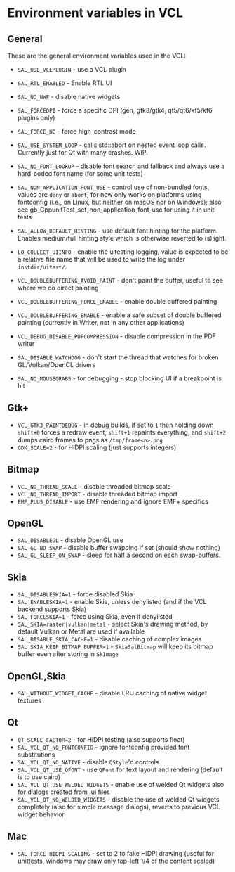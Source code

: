 # Environment variables in VCL

## General

These are the general environment variables used in the VCL:

* `SAL_USE_VCLPLUGIN` - use a VCL plugin
* `SAL_RTL_ENABLED` - Enable RTL UI
* `SAL_NO_NWF` - disable native widgets
* `SAL_FORCEDPI` - force a specific DPI (gen, gtk3/gtk4, qt5/qt6/kf5/kf6 plugins only)
* `SAL_FORCE_HC` - force high-contrast mode
* `SAL_USE_SYSTEM_LOOP` - calls std::abort on nested event loop calls. Currently just for Qt with many crashes. WIP.

* `SAL_NO_FONT_LOOKUP` - disable font search and fallback and always use a hard-coded font name (for some unit tests)
* `SAL_NON_APPLICATION_FONT_USE` - control use of non-bundled fonts, values are `deny` or `abort`;
  for now only works on platforms using fontconfig (i.e., on Linux, but neither on macOS nor on
  Windows); also see gb_CppunitTest_set_non_application_font_use for using it in unit tests
* `SAL_ALLOW_DEFAULT_HINTING` - use default font hinting for the platform. Enables medium/full hinting 
  style which is otherwise reverted to (s)light.

* `LO_COLLECT_UIINFO` - enable the uitesting logging, value is expected to be a relative file name that
will be used to write the log under `instdir/uitest/`.

* `VCL_DOUBLEBUFFERING_AVOID_PAINT` - don't paint the buffer, useful to see where we do direct painting
* `VCL_DOUBLEBUFFERING_FORCE_ENABLE` - enable double buffered painting
* `VCL_DOUBLEBUFFERING_ENABLE` - enable a safe subset of double buffered painting (currently in Writer, not in any other applications)

* `VCL_DEBUG_DISABLE_PDFCOMPRESSION` - disable compression in the PDF writer

* `SAL_DISABLE_WATCHDOG` - don't start the thread that watches for broken GL/Vulkan/OpenCL drivers

* `SAL_NO_MOUSEGRABS` - for debugging - stop blocking UI if a breakpoint is hit

## Gtk+

* `VCL_GTK3_PAINTDEBUG` - in debug builds, if set to `1` then holding down `shift+0` forces a redraw event, `shift+1` repaints everything, and
`shift+2` dumps cairo frames to pngs as `/tmp/frame<n>.png`
* `GDK_SCALE=2` - for HiDPI scaling (just supports integers)

## Bitmap

* `VCL_NO_THREAD_SCALE` - disable threaded bitmap scale
* `VCL_NO_THREAD_IMPORT` - disable threaded bitmap import
* `EMF_PLUS_DISABLE` - use EMF rendering and ignore EMF+ specifics

## OpenGL

* `SAL_DISABLEGL` - disable OpenGL use
* `SAL_GL_NO_SWAP` - disable buffer swapping if set (should show nothing)
* `SAL_GL_SLEEP_ON_SWAP` - sleep for half a second on each swap-buffers.

## Skia

* `SAL_DISABLESKIA=1` - force disabled Skia
* `SAL_ENABLESKIA=1` - enable Skia, unless denylisted (and if the VCL backend supports Skia)
* `SAL_FORCESKIA=1` - force using Skia, even if denylisted
* `SAL_SKIA=raster|vulkan|metal` - select Skia's drawing method, by default Vulkan or Metal are used if available
* `SAL_DISABLE_SKIA_CACHE=1` - disable caching of complex images
* `SAL_SKIA_KEEP_BITMAP_BUFFER=1` - `SkiaSalBitmap` will keep its bitmap buffer even after storing in `SkImage`

## OpenGL,Skia

* `SAL_WITHOUT_WIDGET_CACHE` - disable LRU caching of native widget textures

## Qt

* `QT_SCALE_FACTOR=2` - for HiDPI testing (also supports float)
* `SAL_VCL_QT_NO_FONTCONFIG` - ignore fontconfig provided font substitutions
* `SAL_VCL_QT_NO_NATIVE` - disable `QStyle`'d controls
* `SAL_VCL_QT_USE_QFONT` - use `QFont` for text layout and rendering (default is to use cairo)
* `SAL_VCL_QT_USE_WELDED_WIDGETS` - enable use of welded Qt widgets also for dialogs created from .ui files
* `SAL_VCL_QT_NO_WELDED_WIDGETS` - disable the use of welded Qt widgets completely (also for simple message
  dialogs), reverts to previous VCL widget behavior

## Mac

* `SAL_FORCE_HIDPI_SCALING` - set to 2 to fake HiDPI drawing (useful for unittests, windows may draw only top-left 1/4 of the content scaled)
